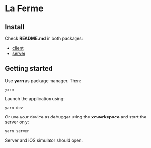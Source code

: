 # La Ferme

## Install

Check **README.md** in both packages:

- [client](packages/client/README.md)
- [server](packages/server/README.md)

## Getting started

Use **yarn** as package manager. Then:

```
yarn
```

Launch the application using:

```
yarn dev
```

Or use your device as debugger using the **xcworkspace** and start the server only:

```
yarn server
```

Server and iOS simulator should open.
